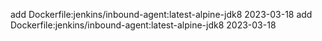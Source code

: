 add Dockerfile:jenkins/inbound-agent:latest-alpine-jdk8 2023-03-18
add Dockerfile:jenkins/inbound-agent:latest-alpine-jdk8 2023-03-18
